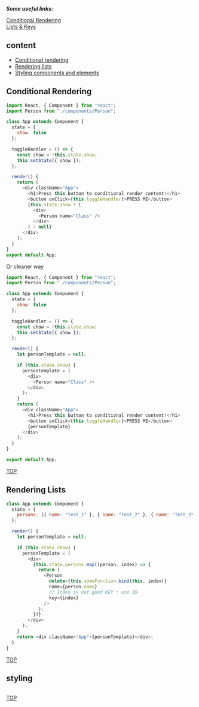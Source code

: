 **_Some useful links:_**

[Conditional Rendering](https://reactjs.org/docs/conditional-rendering.html)<br/>
[Lists & Keys](https://reactjs.org/docs/lists-and-keys.html)

## content

- [Conditional rendering](#conditional-rendering)
- [Rendering lists](#rendering-lists)
- [Styling components and elements](#styling)

## Conditional Rendering

```javascript
import React, { Component } from "react";
import Person from "./components/Person";

class App extends Component {
  state = {
    show: false
  };

  toggleHandler = () => {
    const show = !this.state.show;
    this.setState({ show });
  };

  render() {
    return (
      <div className="App">
        <h1>Press this button to conditional render content!</h1>
        <button onClick={this.toggleHandler}>PRESS ME</button>
        {this.state.show ? (
          <div>
            <Person name="Class" />
          </div>
        ) : null}
      </div>
    );
  }
}
export default App;
```

Or cleaner way

```javascript
import React, { Component } from "react";
import Person from "./components/Person";

class App extends Component {
  state = {
    show: false
  };

  toggleHandler = () => {
    const show = !this.state.show;
    this.setState({ show });
  };

  render() {
    let personTemplate = null;

    if (this.state.show) {
      personTemplate = (
        <div>
          <Person name="Class" />
        </div>
      );
    }
    return (
      <div className="App">
        <h1>Press this button to conditional render content!</h1>
        <button onClick={this.toggleHandler}>PRESS ME</button>
        {personTemplate}
      </div>
    );
  }
}

export default App;
```

[TOP](#content)

## Rendering Lists

```javascript
class App extends Component {
  state = {
    persons: [{ name: "Test_1" }, { name: "Test_2" }, { name: "Test_3" }]
  };

  render() {
    let personTemplate = null;

    if (this.state.show) {
      personTemplate = (
        <div>
          {this.state.persons.map((person, index) => {
            return (
              <Person
                delete={this.someFunction.bind(this, index)}
                name={person.name}
                // Index is not good KEY : use ID
                key={index}
              />
            );
          })}
        </div>
      );
    }
    return <div className="App">{personTemplate}</div>;
  }
}
```

[TOP](#content)

## styling

```javascript
```

[TOP](#content)
